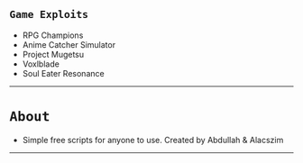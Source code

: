 ## `Game Exploits`

- RPG Champions
- Anime Catcher Simulator
- Project Mugetsu
- Voxlblade
- Soul Eater Resonance

<hr>

# `About`
- Simple free scripts for anyone to use. Created by Abdullah & Alacszim

<hr>
